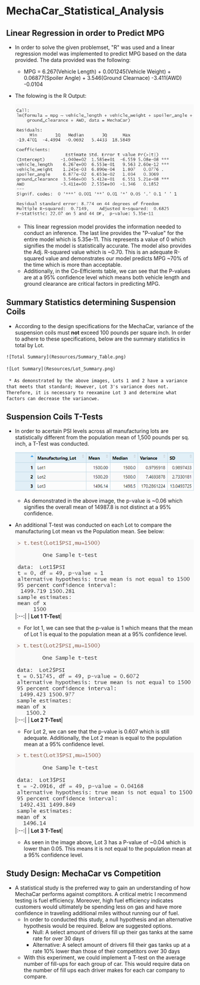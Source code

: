 # MechaCar_Statistical_Analysis
## Linear Regression in order to Predict MPG
   * In order to solve the given problemset, "R" was used and a linear regression model was implemented to predict MPG based on the data provided. The data provided was the following:
      * MPG = 6.267(Vehicle Length) + 0.001245(Vehicle Weight) + 0.06877(Spoiler Angle) + 3.546(Ground Clearnace) -3.411(AWD) -0.0104
    
   * The folowing is the R Output:

      ![R Output](Resources/MGP_LIN_regression_output.png)

      * This linear regression model provides the information needed to conduct an inference. The last line provides the "P-value" for the entire model which is 5.35e-11. This represents a value of 0 which signifies the model is statistically accurate. The model also provides the Adj. R-squared value which is ~0.70. This is an adequate R-squared value and demonstrates our model predicts MPG ~70% of the time which is more than acceptable.
      * Additionally, in the Co-Efficients table, we can see that the P-values are at a 95% confidence level which means both vehicle length and ground clearance are critical factors in predicting MPG. 
      
## Summary Statistics determining Suspension Coils
   * According to the design specifications for the MechaCar, variance of the suspension coils must **not** exceed 100 pounds per square inch. In order to adhere to these specifications, below are the summary statistics in total by Lot.

    ![Total Summary](Resources/Summary_Table.png)

    ![Lot Summary](Resources/Lot_Summary.png)

     * As demonstrated by the above images, Lots 1 and 2 have a variance that meets that standard; However, Lot 3's variance does not. Therefore, it is necessary to reexamine Lot 3 and determine what factors can decrease the variancwe. 

## Suspension Coils T-Tests
   * In order to acertain PSI levels across all manufacturing lots are statistically different from the population mean of 1,500 pounds per sq. inch, a T-Test was conducted.

     ![Overall T-Test](Resources/Lot_Summary.png)

     * As demonstrated in the above image, the p-value is ~0.06 which signifies the overall mean of 14987.8 is not distinct at a 95% confidence. 

   * An additional T-test was conducted on each Lot to compare the manufacturing Lot mean vs the Population mean. See below:

     ![Lot 1 T-Test](Resources/Lot1_test.png)
     |:--:|
     | <b>Lot 1 T-Test</b>|

     * For lot 1, we can see that the p-value is 1 which means that the mean of Lot 1 is equal to the population mean at a 95% confidence level.

     ![Lot 2 T-Test](Resources/Lot2_test.png)
     |:--:|
     | <b>Lot 2 T-Test</b>|

     * For Lot 2, we can see that the p-value is 0.607 which is still adequate. Additionally, the Lot 2 mean is equal to the population mean at a 95% confidence level.

     ![Lot 3 T-Test](Resources/Lot3_test.png)
     |:--:|
     | <b>Lot 3 T-Test</b>|

     * As seen in the image above, Lot 3 has a P-value of ~0.04 which is lower than 0.05. This means it is not equal to the population mean at a 95% confidence level.

## Study Design: MechaCar vs Competition
   * A statistical study is the preferred way to gain an understanding of how MechaCar performs against comptitors. A critical metric I recommend testing is fuel efficiency. Moreover, high fuel efficiency indicates customers would ultimately be spending less on gas and have more confidence in traveling additional miles without running our of fuel. 
     * In order to conducted this study, a null hypothesis and an alternative hypothesis would be required. Below are suggested options. 
       * Null: A select amount of drivers fill up their gas tanks at the same rate for over 30 days 
       * Alternative: A select amount of drivers fill their gas tanks up at a rate 10% lower than those of their competitors over 30 days
     * With this experiment, we could implement a T-test on the average number of fill-ups for each group of car. This would require data on the number of fill ups each driver makes for each car company to compare.
